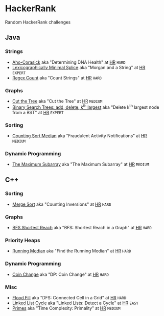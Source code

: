 # HackerRank

Random HackerRank challenges

## Java

### Strings

* [Aho-Corasick](src/main/java/com/tydbits/hackerrank/strings/aho_corasick)
    aka "Determining DNA Health" at [HR](https://www.hackerrank.com/challenges/determining-dna-health)
    `HARD`
* [Lexicographically Minimal Splice](src/main/java/com/tydbits/hackerrank/strings/lexicographically_minimal_splice)
    aka "Morgan and a String" at [HR](https://www.hackerrank.com/challenges/morgan-and-a-string)
    `EXPERT`
* [Regex Count](src/main/java/com/tydbits/hackerrank/strings/regex_count)
    aka "Count Strings" at [HR](https://www.hackerrank.com/challenges/count-strings)
    `HARD`

### Graphs

* [Cut the Tree](src/main/java/com/tydbits/hackerrank/graphs/cut_the_tree)
   aka "Cut the Tree" at [HR](https://www.hackerrank.com/challenges/cut-the-tree)
   `MEDIUM`
* [Binary Search Trees: add, delete, k<sup>th</sup> largest](src/main/java/com/tydbits/hackerrank/graphs/bst_kth_element)
   aka "Delete k<sup>th</sup> largest node from a BST" at [HR](https://www.hackerrank.com/contests/daa-assignment-1/challenges/delete-kth-largest-node-from-a-bst)
   `EXPERT`

### Sorting

* [Counting Sort Median](src/main/java/com/tydbits/hackerrank/sorting/counting_sort_median)
    aka "Fraudulent Activity Notifications" at [HR](https://www.hackerrank.com/challenges/fraudulent-activity-notifications)
    `MEDIUM`

### Dynamic Programming

* [The Maximum Subarray](src/main/java/com/tydbits/hackerrank/dp/maxsubarray)
    aka "The Maximum Subarray" at [HR](https://www.hackerrank.com/challenges/maxsubarray)
    `MEDIUM`

## C++

### Sorting

* [Merge Sort](src/cpp/ctci/merge-sort.cpp)
    aka "Counting Inversions" at [HR](https://www.hackerrank.com/challenges/ctci-merge-sort)
    `HARD`

### Graphs

* [BFS Shortest Reach](src/cpp/ctci/bfs-shortest-reach.cpp)
    aka "BFS: Shortest Reach in a Graph" at [HR](https://www.hackerrank.com/challenges/ctci-bfs-shortest-reach)
    `HARD`

### Priority Heaps

* [Running Median](src/cpp/ctci/find-the-running-median.cpp)
    aka "Find the Running Median" at [HR](https://www.hackerrank.com/challenges/ctci-find-the-running-median)
    `HARD`

### Dynamic Programming

* [Coin Change](src/cpp/ctci/coin-change.cpp) 
    aka "DP: Coin Change" at [HR](https://www.hackerrank.com/challenges/ctci-coin-change)
    `HARD`

### Misc

* [Flood Fill](src/cpp/ctci/connected-cell-in-a-grid.cpp)
    aka "DFS: Connected Cell in a Grid" at [HR](https://www.hackerrank.com/challenges/ctci-connected-cell-in-a-grid)
    `HARD`
* [Linked List Cycle](src/cpp/ctci/linked-list-cycle.cpp)
    aka "Linked Lists: Detect a Cycle" at [HR](https://www.hackerrank.com/challenges/ctci-linked-list-cycle)
    `EASY`
* [Primes](src/cpp/ctci/big-o-primes.cpp)
    aka "Time Complexity: Primality" at [HR](https://www.hackerrank.com/challenges/ctci-big-o)
    `MEDIUM`

